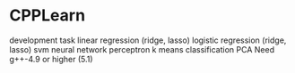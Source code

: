 # CPPLearn
development task
linear regression (ridge, lasso)
logistic regression (ridge, lasso)
svm
neural network
perceptron
k means classification
PCA
Need g++-4.9 or higher (5.1)
